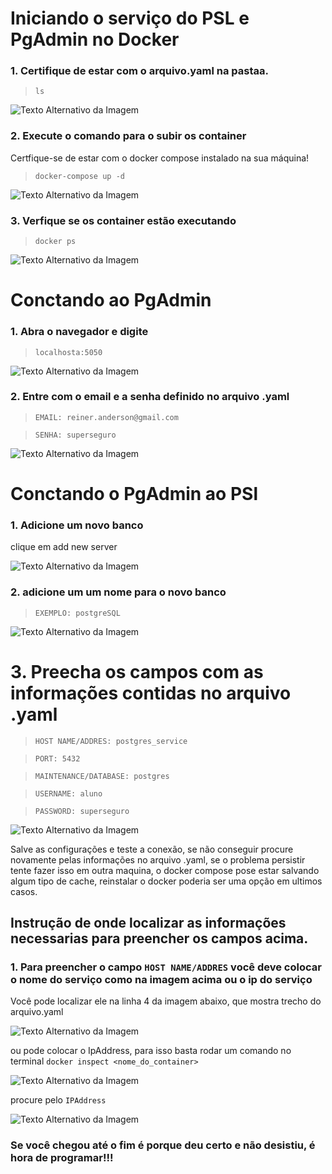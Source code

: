 # Iniciando o serviço do PSL e PgAdmin no Docker

### 1. Certifique de estar com o arquivo.yaml na pastaa. 

> `ls`

![Texto Alternativo da Imagem](img/Captura%20de%20tela%20de%202024-03-17%2020-24-38.png)

### 2. Execute o comando para o subir os container

Certfique-se de estar com o docker compose instalado na sua máquina!

> `docker-compose up -d`

![Texto Alternativo da Imagem](img/Captura%20de%20tela%20de%202024-03-17%2020-26-40.png)

### 3. Verfique se os container estão executando

> `docker ps`

![Texto Alternativo da Imagem](img/Captura%20de%20tela%20de%202024-03-17%2020-27-05.png)


# Conctando ao PgAdmin


### 1. Abra o navegador e digite 

> `localhosta:5050`

![Texto Alternativo da Imagem](img/Captura%20de%20tela%20de%202024-03-17%2020-28-46.png)

### 2. Entre com o email e a senha definido no arquivo .yaml

> `EMAIL: reiner.anderson@gmail.com`

> `SENHA: superseguro`


![Texto Alternativo da Imagem](img/Captura%20de%20tela%20de%202024-03-17%2020-29-11.png)


# Conctando o PgAdmin ao PSl

### 1. Adicione um novo banco

clique em add new server

![Texto Alternativo da Imagem](img/Captura%20de%20tela%20de%202024-03-17%2020-29-33.png)

### 2. adicione um um nome para o novo banco

> `EXEMPLO: postgreSQL`

![Texto Alternativo da Imagem](img/Captura%20de%20tela%20de%202024-03-17%2020-30-32.png)



#  3. Preecha os campos com as informações contidas no arquivo .yaml

> `HOST NAME/ADDRES: postgres_service`

> `PORT: 5432 `

> `MAINTENANCE/DATABASE: postgres`

> `USERNAME: aluno `

> `PASSWORD: superseguro `



![Texto Alternativo da Imagem](img/Captura%20de%20tela%20de%202024-03-17%2020-32-19.png)


Salve as configurações e teste a conexão, se não conseguir procure novamente pelas informações no arquivo .yaml, se o problema persistir tente fazer isso em outra maquina, o docker compose pose estar salvando algum tipo de cache, reinstalar o docker poderia ser uma opção em ultimos casos.



## Instrução de onde localizar as informações necessarias para preencher os campos acima.


### 1. Para preencher o campo `HOST NAME/ADDRES` você deve colocar o nome do serviço como na imagem acima ou o ip do serviço

Você pode localizar ele na linha 4 da imagem abaixo, que mostra trecho do arquivo.yaml

![Texto Alternativo da Imagem](img/Captura%20de%20tela%20de%202024-03-17%2021-00-36.png)


ou pode colocar o IpAddress, para isso basta rodar um comando no terminal `docker inspect <nome_do_container>`

![Texto Alternativo da Imagem](img/Captura%20de%20tela%20de%202024-03-17%2021-08-43.png)

procure pelo `IPAddress`

![Texto Alternativo da Imagem](img/Captura%20de%20tela%20de%202024-03-18%2006-39-46.png)


### Se você chegou até o fim é porque deu certo e não desistiu, é hora de programar!!!
